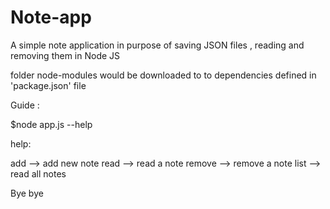 # Note-app

A simple note application in purpose of saving JSON files , reading and removing them in Node JS

folder node-modules would be downloaded to to dependencies defined in 'package.json' file 

Guide :

  $node app.js --help
  
  help:
  
  add --> add new note
  read --> read a note
  remove --> remove a note
  list --> read all notes


Bye bye
